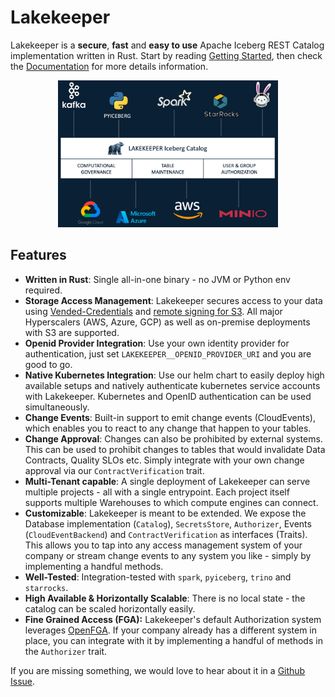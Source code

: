 # Lakekeeper

Lakekeeper is a **secure**, **fast** and **easy to use** Apache Iceberg REST Catalog implementation written in Rust.
Start by reading [Getting Started](getting-started.md), then check the [Documentation](docs/nightly/index.md) for more details information.

<p align="center">
<img src="./assets/Lakekeeper-Overview.png" width="70%">
</p>

## Features

- **Written in Rust**: Single all-in-one binary - no JVM or Python env required.
- **Storage Access Management**: Lakekeeper secures access to your data using [Vended-Credentials](ToDo) and [remote signing for S3](ToDo). All major Hyperscalers (AWS, Azure, GCP) as well as on-premise deployments with S3 are supported.
- **Openid Provider Integration**: Use your own identity provider for authentication, just set `LAKEKEEPER__OPENID_PROVIDER_URI` and you are good to go.
- **Native Kubernetes Integration**: Use our helm chart to easily deploy high available setups and natively authenticate kubernetes service accounts with Lakekeeper. Kubernetes and OpenID authentication can be used simultaneously.
- **Change Events**: Built-in support to emit change events (CloudEvents), which enables you to react to any change that happen to your tables.
- **Change Approval**: Changes can also be prohibited by external systems. This can be used to prohibit changes to tables that would invalidate Data Contracts, Quality SLOs etc. Simply integrate with your own change approval via our `ContractVerification` trait.
- **Multi-Tenant capable**: A single deployment of Lakekeeper can serve multiple projects - all with a single entrypoint. Each project itself supports multiple Warehouses to which compute engines can connect.
- **Customizable**: Lakekeeper is meant to be extended. We expose the Database implementation (`Catalog`), `SecretsStore`, `Authorizer`, Events (`CloudEventBackend`) and `ContractVerification` as interfaces (Traits). This allows you to tap into any access management system of your company or stream change events to any system you like - simply by implementing a handful methods.
- **Well-Tested**: Integration-tested with `spark`, `pyiceberg`, `trino` and `starrocks`.
- **High Available & Horizontally Scalable**: There is no local state - the catalog can be scaled horizontally easily.
- **Fine Grained Access (FGA):** Lakekeeper's default Authorization system leverages [OpenFGA](https://openfga.dev/). If your company already has a different system in place, you can integrate with it by implementing a handful of methods in the `Authorizer` trait.

If you are missing something, we would love to hear about it in a [Github Issue](https://github.com/lakekeeper/lakekeeper/issues/new).
